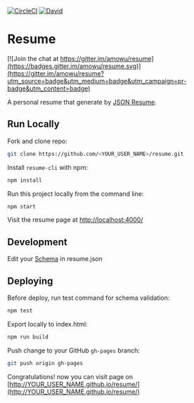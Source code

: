 [![CircleCI](https://img.shields.io/circleci/project/amowu/resume.svg?style=flat-square)](https://circleci.com/gh/amowu/resume)
[![David](https://img.shields.io/david/amowu/resume.svg?style=flat-square)](https://david-dm.org/amowu/resume)

# Resume

[![Join the chat at https://gitter.im/amowu/resume](https://badges.gitter.im/amowu/resume.svg)](https://gitter.im/amowu/resume?utm_source=badge&utm_medium=badge&utm_campaign=pr-badge&utm_content=badge)

A personal resume that generate by [JSON Resume](https://jsonresume.org/getting-started/).

## Run Locally

Fork and clone repo:

```sh
git clone https://github.com/<YOUR_USER_NAME>/resume.git
```

Install `resume-cli` with npm:

```sh
npm install
```

Run this project locally from the command line:

```sh
npm start
```

Visit the resume page at [http://localhost:4000/](http://localhost:4000/)

## Development

Edit your [Schema](https://jsonresume.org/schema/) in resume.json

## Deploying

Before deploy, run test command for schema validation:

```sh
npm test
```

Export locally to index.html:

```sh
npm run build
```

Push change to your GitHub `gh-pages` branch:

```sh
git push origin gh-pages
```

Congratulations! now you can visit page on [http://YOUR_USER_NAME.github.io/resume/](http://YOUR_USER_NAME.github.io/resume/)